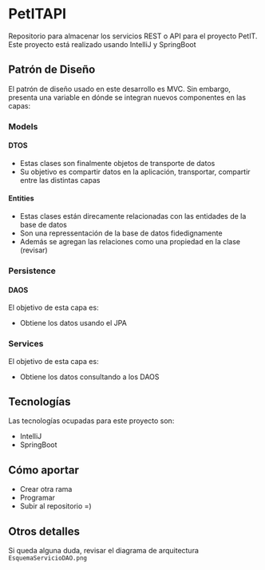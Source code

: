 # PetITAPI

Repositorio para almacenar los servicios REST o API para el proyecto PetIT.
Este proyecto está realizado usando IntelliJ y  SpringBoot

## Patrón de Diseño
El patrón de diseño usado en este desarrollo es MVC. Sin embargo, presenta una variable en dónde se integran nuevos componentes en las capas:

### Models
#### DTOS
- Estas clases son finalmente objetos de transporte de datos
- Su objetivo es compartir datos en la aplicación, transportar, compartir entre las distintas capas

#### Entities
- Estas clases están direcamente relacionadas con las entidades de la base de datos
- Son una repressentación de la base de datos fidedignamente
- Además se agregan las relaciones como una propiedad en la clase (revisar)

### Persistence
#### DAOS
El objetivo de esta capa es:
- Obtiene los datos usando el JPA

### Services
El objetivo de esta capa es:
- Obtiene los datos consultando a los DAOS

## Tecnologías
Las tecnologías ocupadas para este proyecto son:

- IntelliJ
- SpringBoot

## Cómo aportar
- Crear otra rama
- Programar
- Subir al repositorio =)

## Otros detalles
Si queda alguna duda, revisar el diagrama de arquitectura `EsquemaServicioDAO.png`